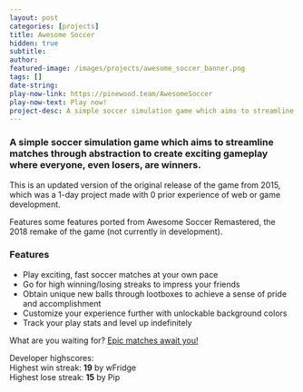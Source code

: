 ```yaml
---
layout: post
categories: [projects]
title: Awesome Soccer
hidden: true
subtitle:
author:
featured-image: /images/projects/awesome_soccer_banner.png
tags: []
date-string:
play-now-link: https://pinewood.team/AwesomeSoccer
play-now-text: Play now!
project-desc: A simple soccer simulation game which aims to streamline matches through abstraction to create exciting gameplay where everyone, even losers, are winners.
---
```


### A simple soccer simulation game which aims to streamline matches through abstraction to create exciting gameplay where everyone, even losers, are winners.

This is an updated version of the original release of the game from 2015, which was a 1-day project made with 0 prior experience of web or game development.

Features some features ported from Awesome Soccer Remastered, the 2018 remake of the game (not currently in development).

### Features
- Play exciting, fast soccer matches at your own pace
- Go for high winning/losing streaks to impress your friends
- Obtain unique new balls through lootboxes to achieve a sense of pride and accomplishment
- Customize your experience further with unlockable background colors
- Track your play stats and level up indefinitely

What are you waiting for? [Epic matches await you!](https://pinewood.team/AwesomeSoccer)

Developer highscores:<br>
Highest win streak: **19** by wFridge<br>
Highest lose streak: **15** by Pip
